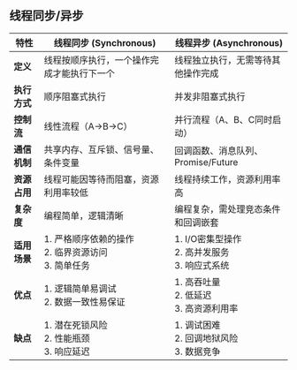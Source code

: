 ## 线程同步/异步

| 特性         | 线程同步 (Synchronous)                          | 线程异步 (Asynchronous)                       |
|--------------|-----------------------------------------------|---------------------------------------------|
| **定义**     | 线程按顺序执行，一个操作完成才能执行下一个       | 线程独立执行，无需等待其他操作完成           |
| **执行方式** | 顺序阻塞式执行                                 | 并发非阻塞式执行                             |
| **控制流**   | 线性流程（A→B→C）                              | 并行流程（A、B、C同时启动）                  |
| **通信机制** | 共享内存、互斥锁、信号量、条件变量             | 回调函数、消息队列、Promise/Future          |
| **资源占用** | 线程可能因等待而阻塞，资源利用率较低           | 线程持续工作，资源利用率高                   |
| **复杂度**   | 编程简单，逻辑清晰                             | 编程复杂，需处理竞态条件和回调嵌套           |
| **适用场景** | 1. 严格顺序依赖的操作<br>2. 临界资源访问<br>3. 简单任务 | 1. I/O密集型操作<br>2. 高并发服务<br>3. 响应式系统 |
| **优点**     | 1. 逻辑简单易调试<br>2. 数据一致性易保证        | 1. 高吞吐量<br>2. 低延迟<br>3. 高资源利用率   |
| **缺点**     | 1. 潜在死锁风险<br>2. 性能瓶颈<br>3. 响应延迟   | 1. 调试困难<br>2. 回调地狱风险<br>3. 数据竞争   |

